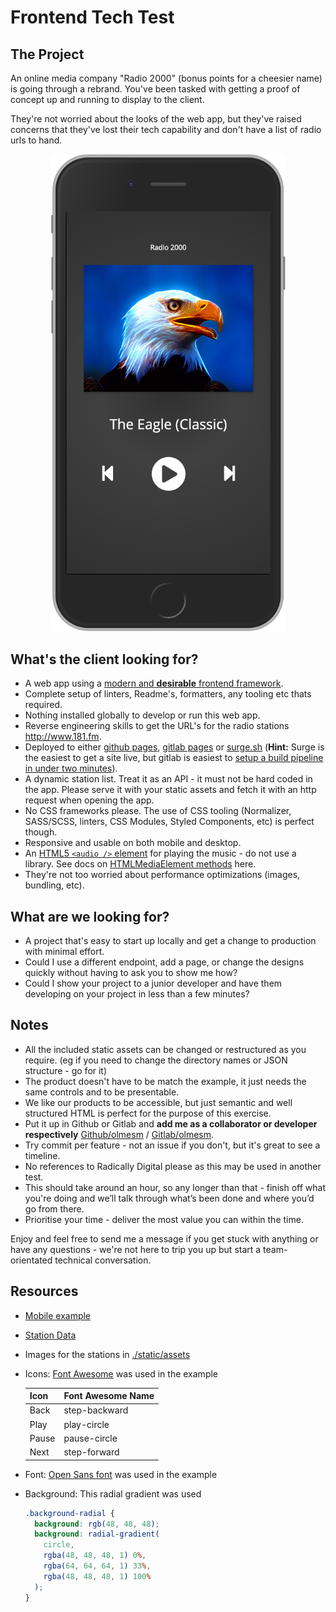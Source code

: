 # Frontend Tech Test

## The Project

An online media company "Radio 2000" (bonus points for a cheesier name) is going through a rebrand. You've been tasked with getting a proof of concept up and running to display to the client.

They're not worried about the looks of the web app, but they've raised concerns that they've lost their tech capability and don't have a list of radio urls to hand.

<div style="text-align: center">
    <img src="./images/localhost_3000_iPhone.png" width="375">
</div>

## What's the client looking for?

- A web app using a [modern and **desirable** frontend framework].
- Complete setup of linters, Readme's, formatters, any tooling etc thats required.
- Nothing installed globally to develop or run this web app.
- Reverse engineering skills to get the URL's for the radio stations <http://www.181.fm>.
- Deployed to either [github pages], [gitlab pages] or [surge.sh] (**Hint:** Surge is the easiest to get a site live, but gitlab is easiest to [setup a build pipeline in under two minutes]).
- A dynamic station list. Treat it as an API - it must not be hard coded in the app. Please serve it with your static assets and fetch it with an http request when opening the app.
- No CSS frameworks please. The use of CSS tooling (Normalizer, SASS/SCSS, linters, CSS Modules, Styled Components, etc) is perfect though.
- Responsive and usable on both mobile and desktop.
- An [HTML5 `<audio />` element] for playing the music - do not use a library. See docs on [HTMLMediaElement methods] here.
- They're not too worried about performance optimizations (images, bundling, etc).

## What are we looking for?

- A project that's easy to start up locally and get a change to production with minimal effort.
- Could I use a different endpoint, add a page, or change the designs quickly without having to ask you to show me how?
- Could I show your project to a junior developer and have them developing on your project in less than a few minutes?

## Notes

- All the included static assets can be changed or restructured as you require. (eg if you need to change the directory names or JSON structure - go for it)
- The product doesn't have to be match the example, it just needs the same controls and to be presentable.
- We like our products to be accessible, but just semantic and well structured HTML is perfect for the purpose of this exercise.
- Put it up in Github or Gitlab and **add me as a collaborator or developer respectively** [Github/olmesm](https://github.com/olmesm) / [Gitlab/olmesm](https://gitlab.com/olmesm).
- Try commit per feature - not an issue if you don't, but it's great to see a timeline.
- No references to Radically Digital please as this may be used in another test.
- This should take around an hour, so any longer than that - finish off what you're doing and we’ll talk through what’s been done and where you’d go from there.
- Prioritise your time - deliver the most value you can within the time.

Enjoy and feel free to send me a message if you get stuck with anything or have any questions - we're not here to trip you up but start a team-orientated technical conversation.

## Resources

- [Mobile example]
- [Station Data]
- Images for the stations in [./static/assets](./static/assets)
- Icons: [Font Awesome] was used in the example

  | Icon  | Font Awesome Name |
  | ----- | ----------------- |
  | Back  | step-backward     |
  | Play  | play-circle       |
  | Pause | pause-circle      |
  | Next  | step-forward      |

- Font: [Open Sans font] was used in the example
- Background: This radial gradient was used

  ```css
  .background-radial {
    background: rgb(48, 48, 48);
    background: radial-gradient(
      circle,
      rgba(48, 48, 48, 1) 0%,
      rgba(64, 64, 64, 1) 33%,
      rgba(48, 48, 48, 1) 100%
    );
  }
  ```

<!-- MARKDOWN REFERENCES -->

[desktop example]: ./images/localhost_3000_.png
[font awesome]: https://fontawesome.com/
[github pages]: https://pages.github.com/
[gitlab pages]: https://about.gitlab.com/product/pages/
[html5 `<audio />` element]: https://developer.mozilla.org/en-US/docs/Web/HTML/Element/audio
[htmlmediaelement methods]: https://developer.mozilla.org/en-US/docs/Web/API/HTMLMediaElement#Methods
[mobile example]: ./images/localhost_3000_iPhone.png
[modern and **desirable** frontend framework]: https://2019.stateofjs.com/front-end-frameworks/
[open sans font]: https://fonts.google.com/specimen/Open+Sans
[setup a build pipeline in under two minutes]: https://ohmybuck.com/posts/2018-08-12-build-a-react-website-with-full-cicd-in-two-minutes/
[station data]: ./static/stations.json
[surge.sh]: https://surge.sh
